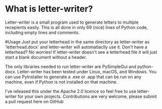 # What is letter-writer? 
Letter-writer is a small program used to generate letters to multiple recepients easily. This is all done in only 69 (nice) lines of Python code, including empty lines and comments.

#Usage
Just put your letterhead in the same directory as letter-writer as 'letterhead.docx' and letter-writer will automatiaclly use it. Don't have a letterhead? No worries! If letter-writer doesn't see a letterhead file it will just start a blank document without a header.

The only libraries needed to run letter-writer are PySimpleGui and python-docx. Letter-writer has been tested under Linux, macOS, and Windows. You can use PyInstaller to generate a .exe or .app that can be run on any machine, even if Python is not installed on that machine.

I've released this under the Apache 2.0 licence so feel free to use letter-writer for your own projects. Contributions are very welcome, please submit a pull request here on GitHub
